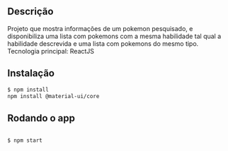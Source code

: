 ## Descrição

Projeto que mostra informações de um pokemon pesquisado, e disponibiliza uma lista com pokemons com a mesma habilidade tal qual a habilidade descrevida e uma lista com pokemons do mesmo tipo. <br>
Tecnologia principal: ReactJS

## Instalação

```bash
$ npm install
npm install @material-ui/core
```
## Rodando o app

```bash

$ npm start

```
